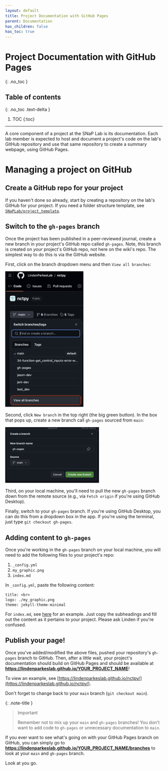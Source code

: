 ```yaml
---
layout: default
title: Project Documentation with GitHub Pages
parent: Documentation
has_children: false
has_toc: true
---
```


# Project Documentation with GitHub Pages
{: .no_toc }

## Table of contents
{: .no_toc .text-delta }

1. TOC
{:toc}

---
A core component of a project at the SNaP Lab is its documentation. Each lab member is expected to host and document a project's code on the lab's GitHub repository and use that same repository to create a summary webpage, using GitHub Pages.

# Managing a project on GitHub

## Create a GitHub repo for your project

If you haven't done so already, start by creating a repository on the lab's GitHub for your project. If you need a folder structure template, see [`SNaPLab/project_template`](https://github.com/LindenParkesLab/project_template/tree/main).

## Switch to the `gh-pages` branch

Once the project has been published in a peer-reviewed journal, create a new branch in your project's GitHub repo called `gh-pages`. Note, this branch is created on *your* project's GitHub repo, not here on the wiki's repo. The simplest way to do this is via the GitHub website.

First, click on the branch dropdown menu and then `View all branches`:

<img src="/assets/images/main_view_all_branches.png" alt="" width="250">

Second, click `New branch` in the top right (the big green button). In the box that pops up, create a new branch call `gh-pages` sourced from `main`:

<img src="/assets/images/create_gh_pages.png" alt="" width="300">

Third, on your local machine, you'll need to pull the new `gh-pages` branch down from the remote source (e.g., via `Fetch origin` if you're using GitHub Desktop).

Finally, switch to your `gh-pages` branch. If you're using GitHub Desktop, you can do this from a dropdown box in the app. If you're using the terminal, just type `git checkout gh-pages`.

## Adding content to `gh-pages`

Once you're working in the `gh-pages` branch on your local machine, you will need to add the following files to your project's repo:

1. `_config.yml`
2. `my_graphic.png`
3. `index.md`

In `_config.yml`, paste the following content:

```
title: <br> 
logo: ./my_graphic.png
theme: jekyll-theme-minimal
```

For `index.md`, see [here](https://github.com/LindenParkesLab/nctpy/blob/gh-pages/index.md) for an example. Just copy the subheadings and fill out the content as it pertains to your project. Please ask Linden if you're confused.

## Publish your page!

Once you've added/modified the above files, pushed your repository's `gh-pages` branch to GitHub. Then, after a little wait, your project's documentation should build on GitHub Pages and should be available at **https://lindenparkeslab.github.io/YOUR_PROJECT_NAME**!

To view an example, see [https://lindenparkeslab.github.io/nctpy/](https://lindenparkeslab.github.io/nctpy/).

Don't forget to change back to your `main` branch (`git checkout main`).

{: .note-title }
> Important
>
> Remember not to mix up your `main` and `gh-pages` branches!
> You don't want to add code to `gh-pages` or unnecessary documentation to `main`.

If you ever want to see what's going on with your GitHub Pages branch on GitHub,
you can simply go to **https://lindenparkeslab.github.io/YOUR_PROJECT_NAME/branches** to look at your `main` and `gh-pages` branch.

Look at you go.